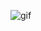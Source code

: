 <!--START_SECTION:waka-->



<!--END_SECTION:waka-->


![gif](https://github.com/siddg97/siddg97/blob/master/dino.gif)
